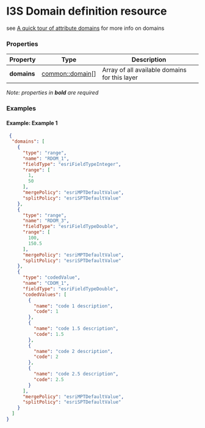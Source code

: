 # I3S Domain definition resource

see [A quick tour of attribute domains](http://desktop.arcgis.com/en/arcmap/latest/manage-data/geodatabases/an-overview-of-attribute-domains.htm) for more info on domains

### Properties

| Property | Type | Description |
| --- | --- | --- |
| **domains** | [common::domain](domain.md)[] | Array of all available domains for this layer |

*Note: properties in **bold** are required*

### Examples 

#### Example: Example 1 

```json
 {
  "domains": [
    {
      "type": "range",
      "name": "RDOM_1",
      "fieldType": "esriFieldTypeInteger",
      "range": [
        1,
        50
      ],
      "mergePolicy": "esriMPTDefaultValue",
      "splitPolicy": "esriSPTDefaultValue"
    },
    {
      "type": "range",
      "name": "RDOM_3",
      "fieldType": "esriFieldTypeDouble",
      "range": [
        100,
        150.5
      ],
      "mergePolicy": "esriMPTDefaultValue",
      "splitPolicy": "esriSPTDefaultValue"
    },
    {
      "type": "codedValue",
      "name": "CDOM_1",
      "fieldType": "esriFieldTypeDouble",
      "codedValues": [
        {
          "name": "code 1 description",
          "code": 1
        },
        {
          "name": "code 1.5 description",
          "code": 1.5
        },
        {
          "name": "code 2 description",
          "code": 2
        },
        {
          "name": "code 2.5 description",
          "code": 2.5
        }
      ],
      "mergePolicy": "esriMPTDefaultValue",
      "splitPolicy": "esriSPTDefaultValue"
    }
  ]
} 
```

